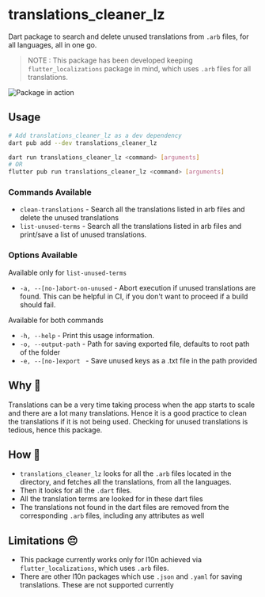 # translations_cleaner_lz

Dart package to search and delete unused translations from `.arb` files, for all languages, all in one go.

> NOTE : This package has been developed keeping `flutter_localizations` package in mind, which uses `.arb` files for all translations.

![Package in action](https://github.com/Chinmay-KB/translations_cleaner_lz/blob/main/images/terminal.png?raw=true)

## Usage

```sh
# Add translations_cleaner_lz as a dev dependency
dart pub add --dev translations_cleaner_lz

dart run translations_cleaner_lz <command> [arguments]
# OR
flutter pub run translations_cleaner_lz <command> [arguments]

```

### Commands Available

- `clean-translations` - Search all the translations listed in arb files and delete the unused translations
- `list-unused-terms` - Search all the translations listed in arb files and print/save a list of unused translations.

### Options Available

Available only for `list-unused-terms`

- `-a, --[no-]abort-on-unused` - Abort execution if unused translations are found. This can be helpful in CI, if you don't want to proceed if a build should fail.

Available for both commands

- `-h, --help` - Print this usage information.
- `-o, --output-path` - Path for saving exported file, defaults to root path of the folder
- `-e, --[no-]export ` - Save unused keys as a .txt file in the path provided

## Why 🤔

Translations can be a very time taking process when the app starts to scale and there are a lot many translations.
Hence it is a good practice to clean the translations if it is not being used.
Checking for unused translations is tedious, hence this package.

## How 🤖

- `translations_cleaner_lz` looks for all the `.arb` files located in the directory, and fetches all the translations, from all the languages.
- Then it looks for all the `.dart` files.
- All the translation terms are looked for in these dart files
- The translations not found in the dart files are removed from the corresponding `.arb` files, including any attributes as well

## Limitations 😔

- This package currently works only for l10n achieved via `flutter_localizations`, which uses `.arb` files.
- There are other l10n packages which use `.json` and `.yaml` for saving translations. These are not supported currently
